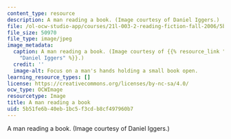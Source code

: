 ```yaml
---
content_type: resource
description: A man reading a book. (Image courtesy of Daniel Iggers.)
file: /ol-ocw-studio-app/courses/21l-003-2-reading-fiction-fall-2006/5b51fe6b40eb1bc5f3cdb8cf497960b7_21l-003-2f06.jpg
file_size: 50970
file_type: image/jpeg
image_metadata:
  caption: A man reading a book. (Image courtesy of {{% resource_link "491bc7a3-5b0d-43ad-bb31-0fb764b728e3"
    "Daniel Iggers" %}}.)
  credit: ''
  image-alt: Focus on a man's hands holding a small book open.
learning_resource_types: []
license: https://creativecommons.org/licenses/by-nc-sa/4.0/
ocw_type: OCWImage
resourcetype: Image
title: A man reading a book
uid: 5b51fe6b-40eb-1bc5-f3cd-b8cf497960b7
---
```

A man reading a book. (Image courtesy of Daniel Iggers.)